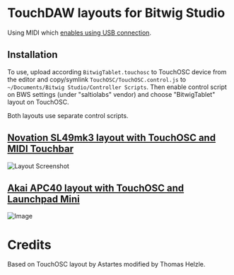# TouchDAW layouts for Bitwig Studio
Using MIDI which [enables using USB connection](https://hexler.net/news/post/uncut-the-wire).

## Installation
To use, upload according `BitwigTablet.touchosc` to TouchOSC device from the editor and copy/symlink `TouchOSC/TouchOSC.control.js` to `~/Documents/Bitwig Studio/Controller Scripts`. Then enable control script on BWS settings (under "saltiolabs" vendor) and choose "BitwigTablet" layout on TouchOSC. 

Both layouts use separate control scripts.

## [Novation SL49mk3 layout with TouchOSC and MIDI Touchbar](https://github.com/jasalt/TouchOSC-Bitwig/tree/master/2021-ipad-touchbar)

![Layout Screenshot](https://raw.github.com/jasalt/TouchOSC-Bitwig/master/2021-ipad-touchbar/media/210122-demo-1.jpg)

## [Akai APC40 layout with TouchOSC and Launchpad Mini](https://github.com/jasalt/TouchOSC-Bitwig/tree/master/2017-ipad-launchpad)

![Image](https://raw.github.com/jasalt/TouchOSC-Bitwig/master/2017-ipad-launchpad/media/image.jpg)

# Credits
Based on TouchOSC layout by Astartes modified by Thomas Helzle.


